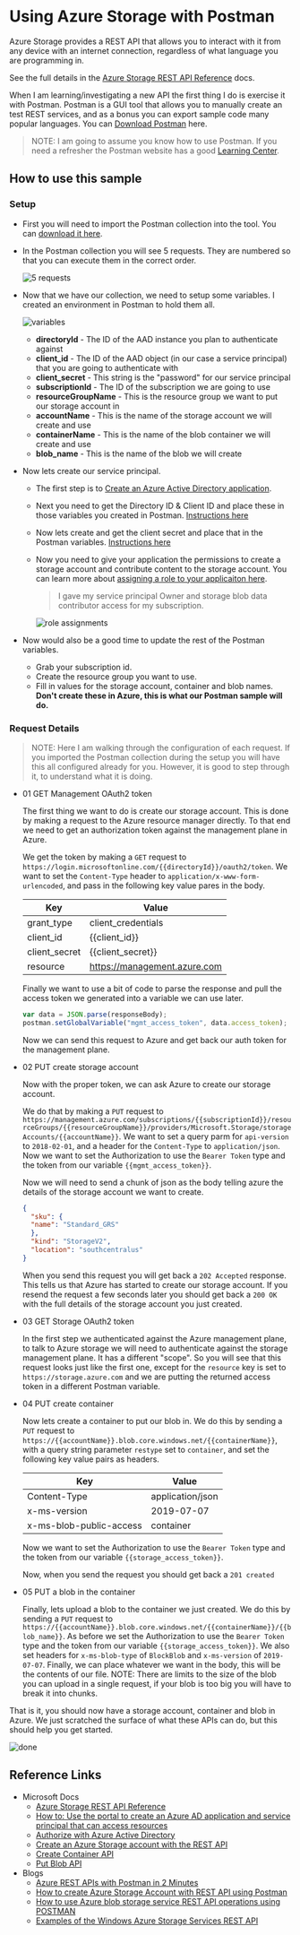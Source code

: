 # Using Azure Storage with Postman

Azure Storage provides a REST API that allows you to interact with it from any device with an internet connection, regardless of what language you are programming in. 

See the full details in the [Azure Storage REST API Reference](https://docs.microsoft.com/en-us/rest/api/storageservices/) docs. 

When I am learning/investigating a new API the first thing I do is exercise it with Postman. Postman is a GUI tool that allows you to manually create an test REST services, and as a bonus you can export sample code many popular languages. You can [Download Postman](https://www.postman.com/) here. 

  > NOTE: I am going to assume you know how to use Postman. If you need a refresher the Postman website has a good [Learning Center](https://learning.postman.com/).

## How to use this sample

### Setup

 - First you will need to import the Postman collection into the tool. You can [download it here](Azure%20Storage.postman_collection.json). 
 - In the Postman collection you will see 5 requests. They are numbered so that you can execute them in the correct order.
 
   ![5 requests](/img/5requests.png)
 
 - Now that we have our collection, we need to setup some variables. I created an environment in Postman to hold them all.

    ![variables](/img/variables.png)

    - **directoryId** - The ID of the AAD instance you plan to authenticate against
    - **client_id** - The ID of the AAD object (in our case a service principal) that you are going to authenticate with
    - **client_secret** - This string is the "password" for our service principal
    - **subscriptionId** - The ID of the subscription we are going to use
    - **resourceGroupName** - This is the resource group we want to put our storage account in
    - **accountName** - This is the name of the storage account we will create and use
    - **containerName** - This is the name of the blob container we will create and use
    - **blob_name** - This is the name of the blob we will create

 - Now lets create our service principal.
   - The first step is to [Create an Azure Active Directory application](https://docs.microsoft.com/en-us/azure/active-directory/develop/howto-create-service-principal-portal).
   - Next you need to get the Directory ID & Client ID and place these in those variables you created in Postman. [Instructions here](https://docs.microsoft.com/en-us/azure/active-directory/develop/howto-create-service-principal-portal#get-values-for-signing-in)
   - Now lets create and get the client secret and place that in the Postman variables. [Instructions here](https://docs.microsoft.com/en-us/azure/active-directory/develop/howto-create-service-principal-portal#create-a-new-application-secret)
   - Now you need to give your application the permissions to create a storage account and contribute content to the storage account. You can learn more about [assigning a role to your applicaiton here](https://docs.microsoft.com/en-us/azure/active-directory/develop/howto-create-service-principal-portal#assign-a-role-to-the-application). 

      > I gave my service principal Owner and storage blob data contributor access for my subscription.

        ![role assignments](/img/roleassignments.png)

  - Now would also be a good time to update the rest of the Postman variables. 
    - Grab your subscription id.
    - Create the resource group you want to use.
    - Fill in values for the storage account, container and blob names. **Don't create these in Azure, this is what our Postman sample will do.** 

### Request Details

> NOTE: Here I am walking through the configuration of each request. If you imported the Postman collection during the setup you will have this all configured already for you. However, it is good to step through it, to understand what it is doing. 

  - 01 GET Management OAuth2 token

    The first thing we want to do is create our storage account. This is done by making a request to the Azure resource manager directly. To that end we need to get an authorization token against the management plane in Azure. 

    We get the token by making a `GET` request to `https://login.microsoftonline.com/{{directoryId}}/oauth2/token`. We want to set the `Content-Type` header to `application/x-www-form-urlencoded`, and pass in the following key value pares in the body. 

      | Key | Value |
      | --- | ----- |
      | grant_type | client_credentials |
      | client_id | {{client_id}} |
      | client_secret | {{client_secret}} |
      | resource | https://management.azure.com |

    Finally we want to use a bit of code to parse the response and pull the access token we generated into a variable we can use later. 

      ``` javascript
      var data = JSON.parse(responseBody);
      postman.setGlobalVariable("mgmt_access_token", data.access_token);
      ```

    Now we can send this request to Azure and get back our auth token for the management plane. 

  - 02 PUT create storage account

    Now with the proper token, we can ask Azure to create our storage account.

    We do that by making a `PUT` request to `https://management.azure.com/subscriptions/{{subscriptionId}}/resourceGroups/{{resourceGroupName}}/providers/Microsoft.Storage/storageAccounts/{{accountName}}`. We want to set a query parm for `api-version` to `2018-02-01`, and a header for the `Content-Type` to `application/json`.     Now we want to set the Authorization to use the `Bearer Token` type and the token from our variable `{{mgmt_access_token}}`. 

    Now we will need to send a chunk of json as the body telling azure the details of the storage account we want to create. 

      ``` json
      {
        "sku": {
        "name": "Standard_GRS"
        },
        "kind": "StorageV2",
        "location": "southcentralus"
      }
      ```

    When you send this request you will get back a `202 Accepted` response. This tells us that Azure has started to create our storage account. If you resend the request a few seconds later you should get back a `200 OK` with the full details of the storage account you just created. 

  - 03 GET Storage OAuth2 token

    In the first step we authenticated against the Azure management plane, to talk to Azure storage we will need to authenticate against the storage management plane. It has a different "scope". So you will see that this request looks just like the first one, except for the `resource` key is set to `https://storage.azure.com` and we are putting the returned access token in a different Postman variable. 

  - 04 PUT create container

    Now lets create a container to put our blob in. We do this by sending a `PUT` request to `https://{{accountName}}.blob.core.windows.net/{{containerName}}`, with a query string parameter `restype` set to `container`, and set the following key value pairs as headers. 

      | Key | Value |
      | --- | ----- |
      | Content-Type | application/json |
      | x-ms-version | 2019-07-07 |
      | x-ms-blob-public-access | container |

    Now we want to set the Authorization to use the `Bearer Token` type and the token from our variable `{{storage_access_token}}`. 

    Now, when you send the request you should get back a `201 created`

  - 05 PUT a blob in the container

    Finally, lets upload a blob to the container we just created. We do this by sending a `PUT` request to `https://{{accountName}}.blob.core.windows.net/{{containerName}}/{{blob_name}}`. As before we set the Authorization to use the `Bearer Token` type and the token from our variable `{{storage_access_token}}`. We also set headers for `x-ms-blob-type` of `BlockBlob` and `x-ms-version` of `2019-07-07`. Finally, we can place whatever we want in the body, this will be the contents of our file. NOTE: There are limits to the size of the blob you can upload in a single request, if your blob is too big you will have to break it into chunks.


That is it, you should now have a storage account, container and blob in Azure. We just scratched the surface of what these APIs can do, but this should help you get started. 

![done](/img/done.png)



## Reference Links
- Microsoft Docs
  - [Azure Storage REST API Reference](https://docs.microsoft.com/en-us/rest/api/storageservices/)
  - [How to: Use the portal to create an Azure AD application and service principal that can access resources](https://docs.microsoft.com/en-us/azure/active-directory/develop/howto-create-service-principal-portal)
  - [Authorize with Azure Active Directory](https://docs.microsoft.com/en-us/rest/api/storageservices/authorize-with-azure-active-directory)
  - [Create an Azure Storage account with the REST API](https://docs.microsoft.com/en-us/rest/api/storagerp/storage-sample-create-account)
  - [Create Container API](https://docs.microsoft.com/en-us/rest/api/storageservices/create-container)
  - [Put Blob API](https://docs.microsoft.com/en-us/rest/api/storageservices/put-blob)
- Blogs
  - [Azure REST APIs with Postman in 2 Minutes](https://blog.jongallant.com/2017/11/azure-rest-apis-postman/)
  - [How to create Azure Storage Account with REST API using Postman](http://raaviblog.com/how-to-create-azure-storage-account-with-rest-api-using-postman/)
  - [How to use Azure blob storage service REST API operations using POSTMAN](http://raaviblog.com/how-to-use-azure-blob-storage-service-rest-api-operations-using-postman/)
  - [Examples of the Windows Azure Storage Services REST API](https://convective.wordpress.com/2010/08/18/examples-of-the-windows-azure-storage-services-rest-api/)